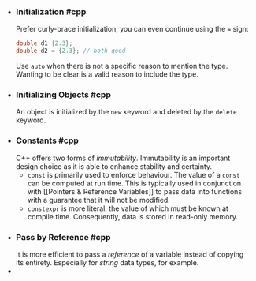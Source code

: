 - ### Initialization #cpp 
  Prefer curly-brace initialization, you can even continue using the `=` sign:
  ```cpp
  double d1 {2.3};
  double d2 = {2.3}; // both good
  ```
  Use `auto` when there is not a specific reason to mention the type. Wanting to be clear is a valid reason to include the type.
- ### Initializing Objects #cpp 
  An object is initialized by the `new` keyword and deleted by the `delete` keyword.
- ### Constants #cpp
  C++ offers two forms of *immutability*. Immutability is an important design choice as it is able to enhance stability and certainty.
	- `const` is primarily used to enforce behaviour. The value of a `const` can be computed at run time. This is typically used in conjunction with [[Pointers & Reference Variables]] to pass data into functions with a guarantee that it will not be modified.
	- `constexpr` is more literal, the value of which must be known at compile time. Consequently, data is stored in read-only memory.
- ### Pass by Reference #cpp
  It is more efficient to pass a *reference* of a variable instead of copying its entirety. Especially for *string* data types, for example.
-